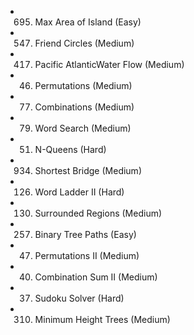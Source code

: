 
- 695. Max Area of Island (Easy)
- 547. Friend Circles (Medium)
- 417. Pacific AtlanticWater Flow (Medium)
- 46. Permutations (Medium)
- 77. Combinations (Medium)
- 79. Word Search (Medium)
- 51. N-Queens (Hard)
- 934. Shortest Bridge (Medium)
- 126. Word Ladder II (Hard)
- 130. Surrounded Regions (Medium)
- 257. Binary Tree Paths (Easy)
- 47. Permutations II (Medium)
- 40. Combination Sum II (Medium)
- 37. Sudoku Solver (Hard)
- 310. Minimum Height Trees (Medium)
